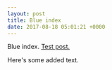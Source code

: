 ```yaml
---
layout: post
title: Blue index
date: 2017-08-18 05:01:21 +0000
---
```



Blue index.
[Test post.](test-blue-post)

Here's some added text.